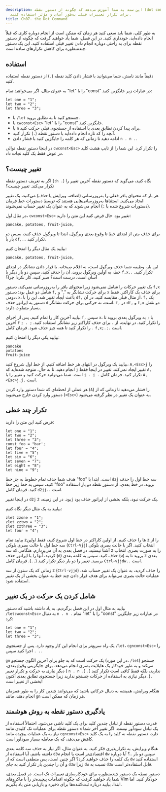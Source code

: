 ```yaml
---
description: این سند به شما آموزش می‌دهد که چگونه از دستور نقطه (dot command) در ویم
  برای تکرار تغییرات قبلی به‌طور آسان و مؤثر استفاده کنید.
title: Ch07. the Dot Command
---
```


به طور کلی، شما باید سعی کنید هر زمان که ممکن است از انجام دوباره کاری که قبلاً انجام داده‌اید، خودداری کنید. در این فصل، شما یاد خواهید گرفت که چگونه از دستور نقطه برای به راحتی دوباره انجام دادن تغییر قبلی استفاده کنید. این یک دستور چندمنظوره برای کاهش تکرارهای ساده است.

## استفاده

دقیقاً مانند نامش، شما می‌توانید با فشار دادن کلید نقطه (`.`) از دستور نقطه استفاده کنید.

به عنوان مثال، اگر می‌خواهید تمام "let" را با "const" در عبارات زیر جایگزین کنید:

```shell
let one = "1";
let two = "2";
let three = "3";
```

- با `/let` جستجو کنید تا به تطابق بروید.
- با `cwconst<Esc>` "let" را با "const" جایگزین کنید.
- با `n` برای پیدا کردن تطابق بعدی با استفاده از جستجوی قبلی حرکت کنید.
- آنچه را که تازه انجام داده‌اید با دستور نقطه (`.`) تکرار کنید.
- ادامه دهید تا زمانی که هر کلمه را جایگزین کنید با فشار دادن `n . n .`.

در اینجا دستور نقطه توالی `cwconst<Esc>` را تکرار کرد. این شما را از تایپ هشت کلید در عوض فقط یک کلید نجات داد.

## تغییر چیست؟

اگر به تعریف دستور نقطه (`:h .`) نگاه کنید، می‌گوید که دستور نقطه آخرین تغییر را تکرار می‌کند. تغییر چیست؟

هر بار که محتوای بافر فعلی را به‌روزرسانی (اضافه، ویرایش یا حذف) می‌کنید، یک تغییر ایجاد می‌کنید. استثناها به‌روزرسانی‌هایی هستند که توسط دستورات خط فرمان (دستورات شروع شده با `:`) انجام می‌شوند که به عنوان یک تغییر حساب نمی‌شوند.

در مثال اول، `cwconst<Esc>` تغییر بود. حال فرض کنید این متن را دارید:

```shell
pancake, potatoes, fruit-juice,
```

برای حذف متن از ابتدای خط تا وقوع بعدی ویرگول، ابتدا تا ویرگول حذف کنید، سپس دو بار با `df,..` تکرار کنید.

بیایید یک مثال دیگر را امتحان کنیم:

```shell
pancake, potatoes, fruit-juice,
```

این بار، وظیفه شما حذف ویرگول است، نه اقلام صبحانه. با قرار دادن نشانگر در ابتدای خط، به اولین ویرگول بروید، آن را حذف کنید، سپس دو بار دیگر با `f,x..` تکرار کنید. آسان است، درست است؟ صبر کنید، کار نکرد! چرا؟

یک تغییر حرکات را شامل نمی‌شود زیرا محتوای بافر را به‌روزرسانی نمی‌کند. دستور `f,x` شامل دو عمل بود: دستور `f,` برای حرکت نشانگر به "," و `x` برای حذف یک کاراکتر. فقط دومی، `x`، باعث ایجاد تغییر شد. این را با `df,` از مثال قبلی مقایسه کنید. در آن، `f,` یک دستور به اپراتور حذف `d` است، نه حرکتی برای حرکت نشانگر. `f,` در `df,` و `f,x` دو نقش بسیار متفاوت دارند.

بیایید آخرین کار را تمام کنیم. پس از اجرای `f,` سپس `x`، با `;` به ویرگول بعدی بروید تا آخرین `f` را تکرار کنید. در نهایت، از `.` برای حذف کاراکتر زیر نشانگر استفاده کنید. `; . ; .` را تکرار کنید تا همه چیز حذف شود. فرمان کامل `f,x;.;.` است.

بیایید یکی دیگر را امتحان کنیم:

```shell
pancake
potatoes
fruit-juice
```

بیایید یک ویرگول در انتهای هر خط اضافه کنیم. از خط اول شروع کنید، `A,<Esc>j` را انجام دهید. تا به حال، متوجه شده‌اید که `j` تغییر ایجاد نمی‌کند. تغییر در اینجا فقط `A,` است. شما می‌توانید حرکت کنید و تغییر را با `j . j .` تکرار کنید. فرمان کامل `A,<Esc>j.j.` است.

هر عملی از لحظه‌ای که شما دستور وارد کردن (`A`) را فشار می‌دهید تا زمانی که از دستور وارد کردن خارج می‌شوید (`<Esc>`) به عنوان یک تغییر در نظر گرفته می‌شود.

## تکرار چند خطی

فرض کنید این متن را دارید:

```shell
let one = "1";
let two = "2";
let three = "3";
const foo = "bar';
let four = "4";
let five = "5";
let six = "6";
let seven = "7";
let eight = "8";
let nine = "9";
```

هدف شما حذف تمام خطوط به جز خط "foo" است. ابتدا با `d2j` سه خط اول را حذف کنید، سپس به خط زیر خط "foo" بروید. در خط بعدی، از دستور نقطه دو بار استفاده کنید. فرمان کامل `d2jj..` است.

در اینجا تغییر `d2j` بود. در این زمینه، `2j` یک حرکت نبود، بلکه بخشی از اپراتور حذف بود.

بیایید به یک مثال دیگر نگاه کنیم:

```shell
zlet zzone = "1";
zlet zztwo = "2";
zlet zzthree = "3";
let four = "4";
```

بیایید تمام zها را حذف کنیم. از اولین کاراکتر در خط اول شروع کنید، فقط اولین z را از سه خط اول با حالت بصری بلوکی (`Ctrl-Vjj`) انتخاب کنید. اگر با حالت بصری بلوکی آشنا نیستید، در فصل بعدی به آن می‌پردازم. هنگامی که سه z را به صورت بصری انتخاب کردید، آنها را با اپراتور حذف (`d`) حذف کنید. سپس به کلمه بعدی (`w`) بروید تا به z بعدی برسید. تغییر را دو بار دیگر تکرار کنید (`..`). فرمان کامل `Ctrl-vjjdw..` است.

زمانی که یک ستون از سه z (`Ctrl-vjjd`) را حذف کردید، به عنوان یک تغییر حساب شد. عملیات حالت بصری می‌تواند برای هدف قرار دادن چند خط به عنوان بخشی از یک تغییر استفاده شود.

## شامل کردن یک حرکت در یک تغییر

بیایید به مثال اول در این فصل برگردیم. به یاد داشته باشید که دستور `/letcwconst<Esc>` به دنبال `n . n .` تمام "let" را با "const" در عبارات زیر جایگزین کرد:

```shell
let one = "1";
let two = "2";
let three = "3";
```

یک راه سریع‌تر برای انجام این کار وجود دارد. پس از جستجوی `/let`، `cgnconst<Esc>` را اجرا کنید سپس `. .`.

`gn` یک حرکت است که به جلو برای آخرین الگوی جستجو (در این مورد، `/let`) جستجو می‌کند و به طور خودکار یک هایلایت بصری انجام می‌دهد. برای جایگزینی وقوع بعدی، دیگر نیازی به حرکت و تکرار تغییر ( `n . n .`) ندارید، بلکه فقط کافی است تکرار کنید (`. .`). دیگر نیازی به استفاده از حرکات جستجو ندارید زیرا جستجوی تطابق بعدی اکنون بخشی از تغییر است!

هنگام ویرایش، همیشه به دنبال حرکاتی باشید که می‌توانند چندین کار را به طور همزمان انجام دهند، مانند `gn` هر زمان که ممکن است.

## یادگیری دستور نقطه به روش هوشمند

قدرت دستور نقطه از تبادل چندین کلید برای یک کلید ناشی می‌شود. احتمالاً استفاده از دستور نقطه برای عملیات تک کلیدی مانند `x` یک تبادل سودآور نیست. اگر تغییر آخر شما نیاز به یک عملیات پیچیده مانند `cgnconst<Esc>` دارد، دستور نقطه نه کلید را به یک کلید کاهش می‌دهد، که یک معامله بسیار سودآور است.

هنگام ویرایش، به تکرارپذیری فکر کنید. به عنوان مثال، اگر نیاز به حذف سه کلمه بعدی داشته باشم، آیا استفاده از `d3w` اقتصادی‌تر است یا انجام `dw` سپس دو بار `.`؟ آیا دوباره یک کلمه را حذف خواهید کرد؟ اگر چنین است، پس منطقی است که از `dw` استفاده کنید و آن را چندین بار تکرار کنید به جای `d3w` زیرا `dw` نسبت به `d3w` قابل استفاده‌تر است.

دستور نقطه یک دستور چندمنظوره برای خودکارسازی تغییرات تک است. در فصل بعدی، شما یاد خواهید گرفت که چگونه اقدامات پیچیده‌تر را با ماکروهای Vim خودکار کنید. اما ابتدا، بیایید درباره ثبت‌کننده‌ها برای ذخیره و بازیابی متن یاد بگیریم.